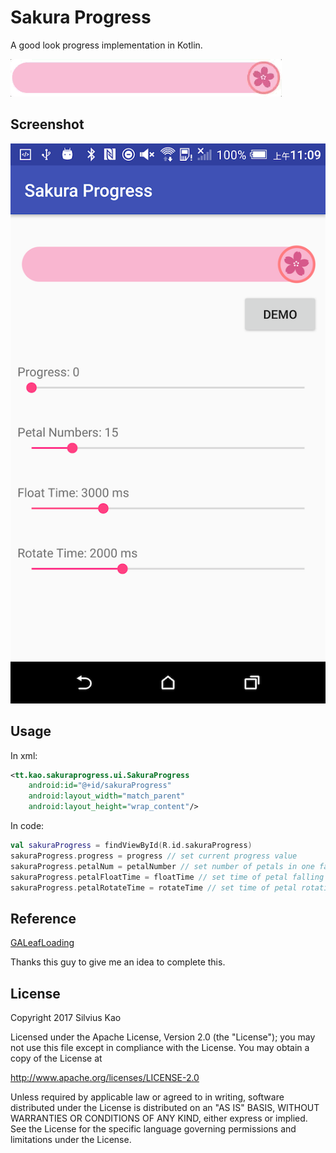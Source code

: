 # Sakura Progress

A good look progress implementation in Kotlin.

![demo](doc/demo.gif)

## Screenshot

![screenshot](doc/screenshot.png)

## Usage

In xml:
```xml
<tt.kao.sakuraprogress.ui.SakuraProgress
    android:id="@+id/sakuraProgress"
    android:layout_width="match_parent"
    android:layout_height="wrap_content"/>
```

In code:
```kotlin
val sakuraProgress = findViewById(R.id.sakuraProgress)
sakuraProgress.progress = progress // set current progress value
sakuraProgress.petalNum = petalNumber // set number of petals in one falling
sakuraProgress.petalFloatTime = floatTime // set time of petal falling 
sakuraProgress.petalRotateTime = rotateTime // set time of petal rotation
```

## Reference

[GALeafLoading](https://github.com/Ajian-studio/GALeafLoading)

Thanks this guy to give me an idea to complete this.

## License

Copyright 2017 Silvius Kao

Licensed under the Apache License, Version 2.0 (the "License"); you may not use this file except in compliance with the License. You may obtain a copy of the License at

http://www.apache.org/licenses/LICENSE-2.0

Unless required by applicable law or agreed to in writing, software distributed under the License is distributed on an "AS IS" BASIS, WITHOUT WARRANTIES OR CONDITIONS OF ANY KIND, either express or implied. See the License for the specific language governing permissions and limitations under the License.
